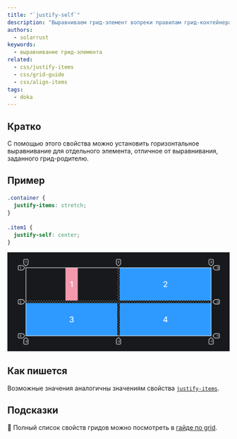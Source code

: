 ```yaml
---
title: "`justify-self`"
description: "Выравниваем грид-элемент вопреки правилам грид-контейнера."
authors:
  - solarrust
keywords:
  - выравнивание грид-элемента
related:
  - css/justify-items
  - css/grid-guide
  - css/align-items
tags:
  - doka
---
```


## Кратко

С помощью этого свойства можно установить горизонтальное выравнивание для отдельного элемента, отличное от выравнивания, заданного грид-родителю.

## Пример

```css
.container {
  justify-items: stretch;
}

.item1 {
  justify-self: center;
}
```

![Пример реализации свойства justify-self](images/1.png)

## Как пишется

Возможные значения аналогичны значениям свойства [`justify-items`](/css/justify-items/).

## Подсказки

<aside>

📝 Полный список свойств гридов можно посмотреть в [гайде по grid](/css/grid-guide/).

</aside>
